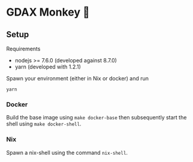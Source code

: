 # GDAX Monkey :monkey:

## Setup

Requirements
 - nodejs >= 7.6.0 (developed against 8.7.0)
 - yarn (developed with 1.2.1)

Spawn your environment (either in Nix or docker) and run

    yarn

### Docker

Build the base image using `make docker-base` then subsequently start the shell
using `make docker-shell`.

### Nix

Spawn a nix-shell using the command `nix-shell`.
